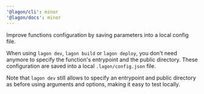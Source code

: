 ```yaml
---
'@lagon/cli': minor
'@lagon/docs': minor
---
```


Improve functions configuration by saving parameters into a local config file.

When using `lagon dev`, `lagon build` or `lagon deploy`, you don't need anymore to specify the function's entrypoint and the public directory. These configuration are saved into a local `.lagon/config.json` file.

Note that `lagon dev` still allows to specify an entrypoint and public directory as before using arguments and options, making it easy to test locally.
